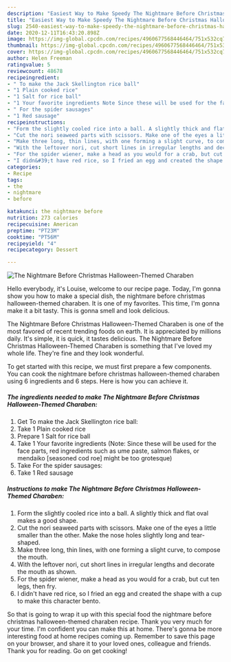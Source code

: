 ```yaml
---
description: "Easiest Way to Make Speedy The Nightmare Before Christmas Halloween-Themed Charaben"
title: "Easiest Way to Make Speedy The Nightmare Before Christmas Halloween-Themed Charaben"
slug: 2540-easiest-way-to-make-speedy-the-nightmare-before-christmas-halloween-themed-charaben
date: 2020-12-11T16:43:20.898Z
image: https://img-global.cpcdn.com/recipes/4960677568446464/751x532cq70/the-nightmare-before-christmas-halloween-themed-charaben-recipe-main-photo.jpg
thumbnail: https://img-global.cpcdn.com/recipes/4960677568446464/751x532cq70/the-nightmare-before-christmas-halloween-themed-charaben-recipe-main-photo.jpg
cover: https://img-global.cpcdn.com/recipes/4960677568446464/751x532cq70/the-nightmare-before-christmas-halloween-themed-charaben-recipe-main-photo.jpg
author: Helen Freeman
ratingvalue: 5
reviewcount: 48678
recipeingredient:
- " To make the Jack Skellington rice ball"
- "1 Plain cooked rice"
- "1 Salt for rice ball"
- "1 Your favorite ingredients Note Since these will be used for the face parts red ingredients such as ume paste salmon flakes or mendaiko seasoned cod roe might be too grotesque"
- " For the spider sausages"
- "1 Red sausage"
recipeinstructions:
- "Form the slightly cooled rice into a ball. A slightly thick and flat oval makes a good shape."
- "Cut the nori seaweed parts with scissors. Make one of the eyes a little smaller than the other. Make the nose holes slightly long and tear-shaped."
- "Make three long, thin lines, with one forming a slight curve, to compose the mouth."
- "With the leftover nori, cut short lines in irregular lengths and decorate the mouth as shown."
- "For the spider wiener, make a head as you would for a crab, but cut ten legs, then fry."
- "I didn&#39;t have red rice, so I fried an egg and created the shape with a cup to make this character bento."
categories:
- Recipe
tags:
- the
- nightmare
- before

katakunci: the nightmare before 
nutrition: 273 calories
recipecuisine: American
preptime: "PT23M"
cooktime: "PT56M"
recipeyield: "4"
recipecategory: Dessert

---
```



![The Nightmare Before Christmas Halloween-Themed Charaben](https://img-global.cpcdn.com/recipes/4960677568446464/751x532cq70/the-nightmare-before-christmas-halloween-themed-charaben-recipe-main-photo.jpg)

Hello everybody, it's Louise, welcome to our recipe page. Today, I'm gonna show you how to make a special dish, the nightmare before christmas halloween-themed charaben. It is one of my favorites. This time, I'm gonna make it a bit tasty. This is gonna smell and look delicious.

The Nightmare Before Christmas Halloween-Themed Charaben is one of the most favored of recent trending foods on earth. It is appreciated by millions daily. It's simple, it is quick, it tastes delicious. The Nightmare Before Christmas Halloween-Themed Charaben is something that I've loved my whole life. They're fine and they look wonderful.




To get started with this recipe, we must first prepare a few components. You can cook the nightmare before christmas halloween-themed charaben using 6 ingredients and 6 steps. Here is how you can achieve it.

<!--inarticleads1-->

##### The ingredients needed to make The Nightmare Before Christmas Halloween-Themed Charaben:

1. Get  To make the Jack Skellington rice ball:
1. Take 1 Plain cooked rice
1. Prepare 1 Salt for rice ball
1. Take 1 Your favorite ingredients (Note: Since these will be used for the face parts, red ingredients such as ume paste, salmon flakes, or mendaiko [seasoned cod roe] might be too grotesque)
1. Take  For the spider sausages:
1. Take 1 Red sausage




<!--inarticleads2-->

##### Instructions to make The Nightmare Before Christmas Halloween-Themed Charaben:

1. Form the slightly cooled rice into a ball. A slightly thick and flat oval makes a good shape.
1. Cut the nori seaweed parts with scissors. Make one of the eyes a little smaller than the other. Make the nose holes slightly long and tear-shaped.
1. Make three long, thin lines, with one forming a slight curve, to compose the mouth.
1. With the leftover nori, cut short lines in irregular lengths and decorate the mouth as shown.
1. For the spider wiener, make a head as you would for a crab, but cut ten legs, then fry.
1. I didn&#39;t have red rice, so I fried an egg and created the shape with a cup to make this character bento.




So that is going to wrap it up with this special food the nightmare before christmas halloween-themed charaben recipe. Thank you very much for your time. I'm confident you can make this at home. There's gonna be more interesting food at home recipes coming up. Remember to save this page on your browser, and share it to your loved ones, colleague and friends. Thank you for reading. Go on get cooking!
